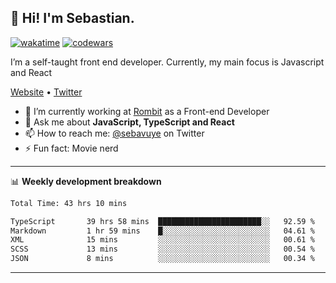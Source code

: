 ## 👋 Hi! I'm Sebastian.

[![wakatime](https://wakatime.com/badge/user/df0036c6-328a-4a39-be9b-e49417ed22a1.svg)](https://wakatime.com/@df0036c6-328a-4a39-be9b-e49417ed22a1)
[![codewars](https://www.codewars.com/users/sebavuye/badges/small)](https://www.codewars.com/users/sebavuye)

I’m a self-taught front end developer. Currently, my main focus is Javascript and React

[Website](https://sebastianvuye.be) • [Twitter](https://twitter.com/sebavuye)

- 🔭 I’m currently working at [Rombit](https://rombit.com/) as a Front-end Developer
- 💬 Ask me about **JavaScript, TypeScript and React**
- 📫 How to reach me: [@sebavuye](https://twitter.com/sebavuye) on Twitter
- ⚡ Fun fact: Movie nerd

-------

📊 **Weekly development breakdown**

<!--START_SECTION:waka-->

```txt
Total Time: 43 hrs 10 mins

TypeScript       39 hrs 58 mins  ███████████████████████░░   92.59 %
Markdown         1 hr 59 mins    █░░░░░░░░░░░░░░░░░░░░░░░░   04.61 %
XML              15 mins         ░░░░░░░░░░░░░░░░░░░░░░░░░   00.61 %
SCSS             13 mins         ░░░░░░░░░░░░░░░░░░░░░░░░░   00.54 %
JSON             8 mins          ░░░░░░░░░░░░░░░░░░░░░░░░░   00.34 %
```

<!--END_SECTION:waka-->
-------
